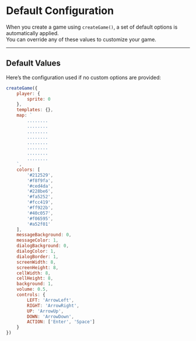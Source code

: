 <script>
import Aside from '../../../lib/ui/Doc/Aside.svelte'
import Emoji from '../../../lib/ui/Doc/Emoji.svelte'
</script>

# <Emoji src="⚙️" /> Default Configuration

When you create a game using `createGame()`, a set of default options is automatically applied.  
You can override any of these values to customize your game.

---

## <Emoji src="📋" /> Default Values

Here’s the configuration used if no custom options are provided:

```js
createGame({
	player: {
		sprite: 0
	},
	templates: {},
	map: `
		........
		........
		........
		........
		........
		........
		........
		........
	`,
	colors: [
		'#212529',
		'#f8f9fa',
		'#ced4da',
		'#228be6',
		'#fa5252',
		'#fcc419',
		'#ff922b',
		'#40c057',
		'#f06595',
		'#a52f01'
	],
	messageBackground: 0,
	messageColor: 1,
	dialogBackground: 0,
	dialogColor: 1,
	dialogBorder: 1,
	screenWidth: 8,
	screenHeight: 8,
	cellWidth: 8,
	cellHeight: 8,
	background: 1,
	volume: 0.5,
	controls: {
		LEFT: 'ArrowLeft',
		RIGHT: 'ArrowRight',
		UP: 'ArrowUp',
		DOWN: 'ArrowDown',
		ACTION: ['Enter', 'Space']
	}
})
```

